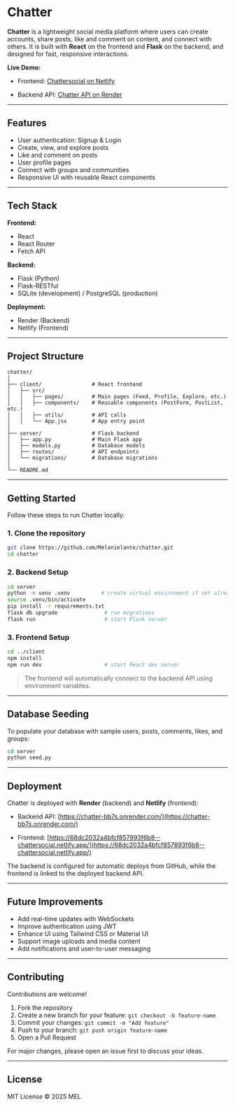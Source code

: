 

# Chatter

**Chatter** is a lightweight social media platform where users can create accounts, share posts, like and comment on content, and connect with others. It is built with **React** on the frontend and **Flask** on the backend, and designed for fast, responsive interactions.

**Live Demo:**

* Frontend: [Chattersocial on Netlify](https://68dc2032a4bfcf857893f6b8--chattersocial.netlify.app/)

* Backend API: [Chatter API on Render](https://chatter-bb7s.onrender.com/)

---

## Features

* User authentication: Signup & Login
* Create, view, and explore posts
* Like and comment on posts
* User profile pages
* Connect with groups and communities
* Responsive UI with reusable React components

---

## Tech Stack

**Frontend:**

* React
* React Router
* Fetch API

**Backend:**

* Flask (Python)
* Flask-RESTful
* SQLite (development) / PostgreSQL (production)

**Deployment:**

* Render (Backend)
* Netlify (Frontend)

---

## Project Structure

```plaintext
chatter/
│
├── client/                # React frontend
│   ├── src/
│   │   ├── pages/         # Main pages (Feed, Profile, Explore, etc.)
│   │   ├── components/    # Reusable components (PostForm, PostList, etc.)
│   │   ├── utils/         # API calls
│   │   └── App.jsx        # App entry point
│
├── server/                # Flask backend
│   ├── app.py             # Main Flask app
│   ├── models.py          # Database models
│   ├── routes/            # API endpoints
│   └── migrations/        # Database migrations
│
└── README.md
```

---

## Getting Started

Follow these steps to run Chatter locally:

### 1. Clone the repository

```bash
git clone https://github.com/Melanielante/chatter.git
cd chatter
```

### 2. Backend Setup

```bash
cd server
python -m venv .venv          # create virtual environment if not already done
source .venv/bin/activate
pip install -r requirements.txt
flask db upgrade               # run migrations
flask run                      # start Flask server
```

### 3. Frontend Setup

```bash
cd ../client
npm install
npm run dev                    # start React dev server
```

> The frontend will automatically connect to the backend API using environment variables.

---

## Database Seeding

To populate your database with sample users, posts, comments, likes, and groups:

```bash
cd server
python seed.py
```

---

## Deployment

Chatter is deployed with **Render** (backend) and **Netlify** (frontend):

* Backend API: [https://chatter-bb7s.onrender.com/](https://chatter-bb7s.onrender.com/)

* Frontend: [https://68dc2032a4bfcf857893f6b8--chattersocial.netlify.app/](https://68dc2032a4bfcf857893f6b8--chattersocial.netlify.app/)

The backend is configured for automatic deploys from GitHub, while the frontend is linked to the deployed backend API.

---

## Future Improvements

* Add real-time updates with WebSockets
* Improve authentication using JWT
* Enhance UI using Tailwind CSS or Material UI
* Support image uploads and media content
* Add notifications and user-to-user messaging

---

## Contributing

Contributions are welcome!

1. Fork the repository
2. Create a new branch for your feature: `git checkout -b feature-name`
3. Commit your changes: `git commit -m "Add feature"`
4. Push to your branch: `git push origin feature-name`
5. Open a Pull Request

For major changes, please open an issue first to discuss your ideas.

---

## License

MIT License © 2025 MEL


